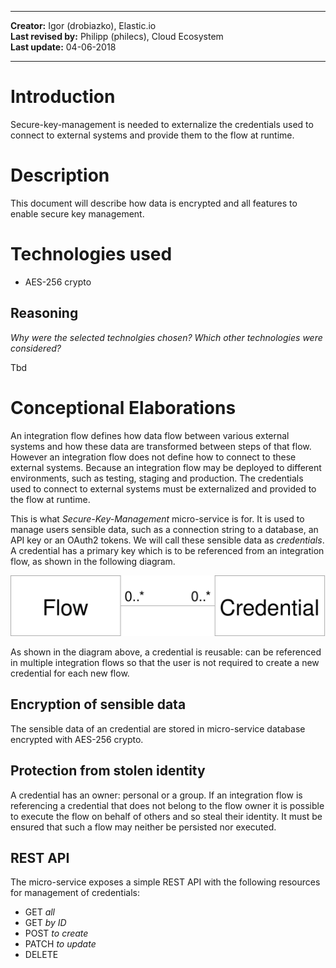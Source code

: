 
---

**Creator:** Igor (drobiazko), Elastic.io <br>
**Last revised by:** Philipp (philecs), Cloud Ecosystem <br>
**Last update:** 04-06-2018

---

# Introduction

Secure-key-management is needed to externalize the credentials used to connect to external systems and provide them to the flow at runtime.

# Description

This document will describe how data is encrypted and all features to enable secure key management.

# Technologies used

- AES-256 crypto

## Reasoning

_Why were the selected technolgies chosen? Which other technologies were considered?_<br>

Tbd

# Conceptional Elaborations

An integration flow defines how data flow between various external systems
and how these data are transformed between steps of that flow. However an
integration flow does not define how to connect to these external systems.
Because an integration flow may be deployed to different environments, such
as testing, staging and production. The credentials used to connect to external
systems must be externalized and provided to the flow at runtime.

This is what *Secure-Key-Management* micro-service is for. It is used to
manage users sensible data, such as a connection string to a database, an
API key or an OAuth2 tokens. We will call these sensible data as *credentials*.
A credential has a primary key which is to be referenced from an integration flow,
as shown in the following diagram.

![Flow - Credential Relationship](Assets/FlowCredentialRelationships.svg)

As shown in the diagram above, a credential is reusable: can be referenced
in multiple integration flows so that the user is not required to create
a new credential for each new flow.

## Encryption of sensible data

The sensible data of an credential are stored in micro-service database
encrypted with AES-256 crypto.


## Protection from stolen identity

A credential has an owner: personal or a group.  If an integration flow
is referencing a credential that does not belong to the flow owner
it is possible to execute the flow on behalf of others and so steal their
identity. It must be ensured that such a flow may neither be persisted nor
executed.

## REST API

The micro-service exposes a simple REST API with the following resources
for management of credentials:

* GET _all_
* GET _by ID_
* POST _to create_
* PATCH _to update_
* DELETE
